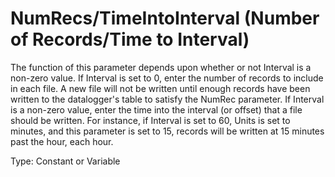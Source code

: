 # NumRecs/TimeIntoInterval (Number of Records/Time to Interval)

The function of this parameter depends upon whether or not Interval is a non-zero value. If Interval is set to 0, enter the number of records to include in each file. A new file will not be written until enough records have been written to the datalogger's table to satisfy the NumRec parameter. If Interval is a non-zero value, enter the time into the interval (or offset) that a file should be written. For instance, if Interval is set to 60, Units is set to minutes, and this parameter is set to 15, records will be written at 15 minutes past the hour, each hour.

Type: Constant or Variable
